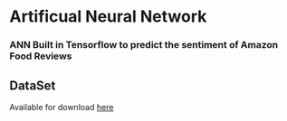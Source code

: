 # Artificual Neural Network 

### ANN Built in Tensorflow to predict the sentiment of Amazon Food Reviews

## DataSet
Available for download [here](https://snap.stanford.edu/data/web-Amazon.html)
